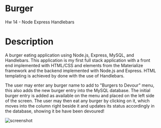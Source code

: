 # Burger
Hw 14 - Node Express Handlebars

# Description 
A burger eating application using Node.js, Express, MySQL, and Handlebars. 
This application is my first full stack application with a front end implemented with HTML/CSS and elements from the Materialize framework and the backend implemented with Node.js and Express. HTML templating is achieved by done with the use of Handlebars.

The user may enter any burger name to add to "Burgers to Devour" menu, this also adds the new burger entry into the MySQL database. The initial burger entry is added as available on the menu and placed on the left side of the screen. The user may then eat any burger by clicking on it, which moves into the column right beside it and updates its status accordingly in the database, showing it be have been devoured! 

![screenshot](/img/burgerhome.png)



